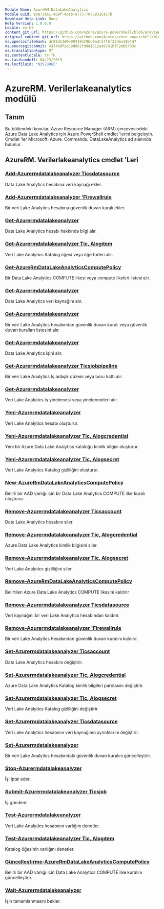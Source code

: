 ```yaml
---
Module Name: AzureRM.DataLakeAnalytics
Module Guid: eca73aa1-a68f-4ceb-9775-70759316a57b
Download Help Link: None
Help Version: 1.0.0.0
Locale: en-US
content_git_url: https://github.com/Azure/azure-powershell/blob/preview/src/ResourceManager/DataLakeAnalytics/Commands.DataLakeAnalytics/help/AzureRM.DataLakeAnalytics.md
original_content_git_url: https://github.com/Azure/azure-powershell/blob/preview/src/ResourceManager/DataLakeAnalytics/Commands.DataLakeAnalytics/help/AzureRM.DataLakeAnalytics.md
ms.openlocfilehash: dc88d13d0e09419d29bd0a3c5ff6f32dea10e4d7
ms.sourcegitcommit: 43f4bdf2a59dd82fd881512aa9761bf72eb5703c
ms.translationtype: MT
ms.contentlocale: tr-TR
ms.lasthandoff: 04/23/2019
ms.locfileid: "93570965"
---
```

# AzureRM. Verilerlakeanalytics modülü
## Tanım
Bu bölümdeki konular, Azure Resource Manager (ARM) çerçevesindeki Azure Data Lake Analytics için Azure PowerShell cmdlet 'lerini belgeleyin. Cmdlet 'ler Microsoft. Azure. Commands. DataLakeAnalytics ad alanında bulunur.

## AzureRM. Verilerlakeanalytics cmdlet 'Leri
### [Add-Azurermdatalakeanalyzer Ticsdatasource](Add-AzureRmDataLakeAnalyticsDataSource.md)
Data Lake Analytics hesabına veri kaynağı ekler.

### [Add-Azurermdatalakeanalyzer 'Firewallrule](Add-AzureRmDataLakeAnalyticsFirewallRule.md)
Bir veri Lake Analytics hesabına güvenlik duvarı kuralı ekler.

### [Get-Azurermdatalakeanalyzer](Get-AzureRmDataLakeAnalyticsAccount.md)
Data Lake Analytics hesabı hakkında bilgi alır.

### [Get-Azurermdatalakeanalyzer Tic, Alogıtem](Get-AzureRmDataLakeAnalyticsCatalogItem.md)
Veri Lake Analytics Katalog öğesi veya öğe türleri alır.

### [Get-AzureRmDataLakeAnalyticsComputePolicy](Get-AzureRmDataLakeAnalyticsComputePolicy.md)
Bir Data Lake Analytics COMPUTE ilkesi veya compute ilkeleri listesi alır.

### [Get-Azurermdatalakeanalyzer](Get-AzureRmDataLakeAnalyticsDataSource.md)
Data Lake Analytics veri kaynağını alır.

### [Get-Azurermdatalakeanalyzer](Get-AzureRmDataLakeAnalyticsFirewallRule.md)
Bir veri Lake Analytics hesabından güvenlik duvarı kuralı veya güvenlik duvarı kuralları listesini alır.

### [Get-Azurermdatalakeanalyzer](Get-AzureRmDataLakeAnalyticsJob.md)
Data Lake Analytics işini alır.

### [Get-Azurermdatalakeanalyzer Ticsjobpipeline](Get-AzureRmDataLakeAnalyticsJobPipeline.md)
Bir veri Lake Analytics Iş ardışık düzeni veya boru hattı alır.

### [Get-Azurermdatalakeanalyzer](Get-AzureRmDataLakeAnalyticsJobRecurrence.md)
Veri Lake Analytics Iş yinelemesi veya yinelenmeleri alır.

### [Yeni-Azurermdatalakeanalyzer](New-AzureRmDataLakeAnalyticsAccount.md)
Veri Lake Analytics hesabı oluşturur.

### [Yeni-Azurermdatalakeanalyzer Tic, Alogcredential](New-AzureRmDataLakeAnalyticsCatalogCredential.md)
Yeni bir Azure Data Lake Analytics kataloğu kimlik bilgisi oluşturur.

### [Yeni-Azurermdatalakeanalyzer Tic, Alogsecret](New-AzureRmDataLakeAnalyticsCatalogSecret.md)
Veri Lake Analytics Katalog gizliliğini oluşturur.

### [New-AzureRmDataLakeAnalyticsComputePolicy](New-AzureRmDataLakeAnalyticsComputePolicy.md)
Belirli bir AAD varlığı için bir Data Lake Analytics COMPUTE ilke kuralı oluşturur.

### [Remove-Azurermdatalakeanalyzer Ticsaccount](Remove-AzureRmDataLakeAnalyticsAccount.md)
Data Lake Analytics hesabını siler.

### [Remove-Azurermdatalakeanalyzer Tic, Alogcredential](Remove-AzureRmDataLakeAnalyticsCatalogCredential.md)
Azure Data Lake Analytics kimlik bilgisini siler.

### [Remove-Azurermdatalakeanalyzer Tic, Alogsecret](Remove-AzureRmDataLakeAnalyticsCatalogSecret.md)
Veri Lake Analytics gizliliğini siler.

### [Remove-AzureRmDataLakeAnalyticsComputePolicy](Remove-AzureRmDataLakeAnalyticsComputePolicy.md)
Belirtilen Azure Data Lake Analytics COMPUTE ilkesini kaldırır

### [Remove-Azurermdatalakeanalyzer Ticsdatasource](Remove-AzureRmDataLakeAnalyticsDataSource.md)
Veri kaynağını bir veri Lake Analytics hesabından kaldırır.

### [Remove-Azurermdatalakeanalyzer 'Firewallrule](Remove-AzureRmDataLakeAnalyticsFirewallRule.md)
Bir veri Lake Analytics hesabından güvenlik duvarı kuralını kaldırır.

### [Set-Azurermdatalakeanalyzer Ticsaccount](Set-AzureRmDataLakeAnalyticsAccount.md)
Data Lake Analytics hesabını değiştirir.

### [Set-Azurermdatalakeanalyzer Tic, Alogcredential](Set-AzureRmDataLakeAnalyticsCatalogCredential.md)
Azure Data Lake Analytics Katalog kimlik bilgileri parolasını değiştirir.

### [Set-Azurermdatalakeanalyzer Tic, Alogsecret](Set-AzureRmDataLakeAnalyticsCatalogSecret.md)
Veri Lake Analytics Katalog gizliliğini değiştirir.

### [Set-Azurermdatalakeanalyzer Ticsdatasource](Set-AzureRmDataLakeAnalyticsDataSource.md)
Veri Lake Analytics hesabının veri kaynağının ayrıntılarını değiştirir.

### [Set-Azurermdatalakeanalyzer](Set-AzureRmDataLakeAnalyticsFirewallRule.md)
Bir veri Lake Analytics hesabındaki güvenlik duvarı kuralını güncelleştirir.

### [Stop-Azurermdatalakeanalyzer](Stop-AzureRmDataLakeAnalyticsJob.md)
İşi iptal eder.

### [Submit-Azurermdatalakeanalyzer Ticsjob](Submit-AzureRmDataLakeAnalyticsJob.md)
İş gönderir.

### [Test-Azurermdatalakeanalyzer](Test-AzureRmDataLakeAnalyticsAccount.md)
Veri Lake Analytics hesabının varlığını denetler.

### [Test-Azurermdatalakeanalyzer Tic, Alogıtem](Test-AzureRmDataLakeAnalyticsCatalogItem.md)
Katalog öğesinin varlığını denetler.

### [Güncelleştirme-AzureRmDataLakeAnalyticsComputePolicy](Update-AzureRmDataLakeAnalyticsComputePolicy.md)
Belirli bir AAD varlığı için Data Lake Analytics COMPUTE ilke kuralını güncelleştirir.

### [Wait-Azurermdatalakeanalyzer](Wait-AzureRmDataLakeAnalyticsJob.md)
İşin tamamlanmasını bekler.

